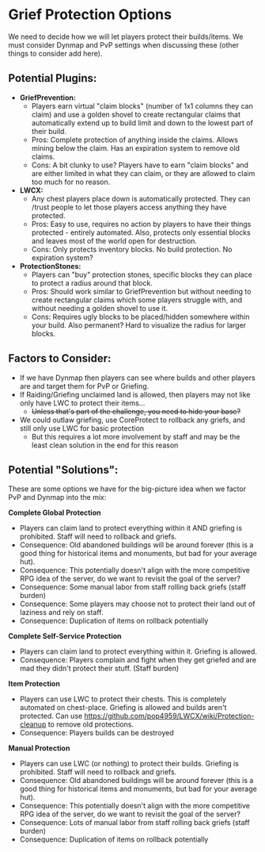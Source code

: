 # Grief Protection Options

We need to decide how we will let players protect their builds/items. We must consider Dynmap and PvP settings when discussing these (other things to consider add here).

## Potential Plugins:

- **GriefPrevention:**
    - Players earn virtual "claim blocks" (number of 1x1 columns they can claim) and use a golden shovel to create rectangular claims that automatically extend up to build limit and down to the lowest part of their build.
    - Pros: Complete protection of anything inside the claims. Allows mining below the claim. Has an expiration system to remove old claims.
    - Cons: A bit clunky to use? Players have to earn "claim blocks" and are either limited in what they can claim, or they are allowed to claim too much for no reason.
- **LWCX:** 
    - Any chest players place down is automatically protected. They can /trust people to let those players access anything they have protected.
    - Pros: Easy to use, requires no action by players to have their things protected - entirely automated. Also, protects only essential blocks and leaves most of the world open for destruction.
    - Cons: Only protects inventory blocks. No build protection. No expiration system?
- **ProtectionStones:**
    - Players can "buy" protection stones, specific blocks they can place to protect a radius around that block.
    - Pros: Should work similar to GriefPrevention but without needing to create rectangular claims which some players struggle with, and without needing a golden shovel to use it.
    - Cons: Requires ugly blocks to be placed/hidden somewhere within your build. Also permanent? Hard to visualize the radius for larger blocks.

## Factors to Consider:

- If we have Dynmap then players can see where builds and other players are and target them for PvP or Griefing.
- If Raiding/Griefing unclaimed land is allowed, then players may not like only have LWC to protect their items...
    - ~~Unless that's part of the challenge, you need to hide your base?~~
- We could outlaw griefing, use CoreProtect to rollback any griefs, and still only use LWC for basic protection
    - But this requires a lot more involvement by staff and may be the least clean solution in the end for this reason

## Potential "Solutions":

These are some options we have for the big-picture idea when we factor PvP and Dynmap into the mix:

**Complete Global Protection**
- Players can claim land to protect everything within it AND griefing is prohibited. Staff will need to rollback and griefs.
- Consequence: Old abandoned buildings will be around forever (this is a good thing for historical items and monuments, but bad for your average hut).
- Consequence: This potentially doesn't align with the more competitive RPG idea of the server, do we want to revisit the goal of the server?
- Consequence: Some manual labor from staff rolling back griefs (staff burden)
- Consequence: Some players may choose not to protect their land out of laziness and rely on staff.
- Consequence: Duplication of items on rollback potentially

**Complete Self-Service Protection**
- Players can claim land to protect everything within it. Griefing is allowed.
- Consequence: Players complain and fight when they get griefed and are mad they didn't protect their stuff. (Staff burden)

**Item Protection**
- Players can use LWC to protect their chests. This is completely automated on chest-place. Griefing is allowed and builds aren't protected. Can use https://github.com/pop4959/LWCX/wiki/Protection-cleanup to remove old protections.
- Consequence: Players builds can be destroyed

**Manual Protection**
- Players can use LWC (or nothing) to protect their builds. Griefing is prohibited. Staff will need to rollback and griefs.
- Consequence: Old abandoned buildings will be around forever (this is a good thing for historical items and monuments, but bad for your average hut).
- Consequence: This potentially doesn't align with the more competitive RPG idea of the server, do we want to revisit the goal of the server?
- Consequence: Lots of manual labor from staff rolling back griefs (staff burden)
- Consequence: Duplication of items on rollback potentially
